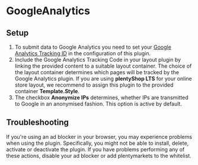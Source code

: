 # GoogleAnalytics

## Setup

1. To submit data to Google Analytics you need to set your [Google Analytics Tracking ID](https://support.google.com/analytics/answer/1032385?hl) in the configuration of this plugin.
2. Include the Google Analytics Tracking Code in your layout plugin by linking the provided content to a suitable layout container. The choice of the layout container determines which pages will be tracked by the Google Analytics plugin.
If you are using **plentyShop LTS** for your online store layout, we recommend to assign this plugin to the provided container **Template.Style**.
3. The checkbox **Anonymize IPs** determines, whether IPs are transmitted to Google in an anonymised fashion. This option is active by default.

## Troubleshooting

<div class="alert alert-warning" role="alert">
    If you're using an ad blocker in your browser, you may experience problems when using the plugin. Specifically, you might not be able to install, delete, activate or deactivate the plugin. If you have problems performing any of these actions, disable your ad blocker or add plentymarkets to the whitelist.
</div>
